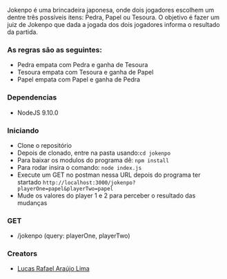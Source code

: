 Jokenpo é uma brincadeira japonesa, onde dois jogadores escolhem um dentre três possíveis itens: Pedra, Papel ou Tesoura. O objetivo é fazer um juiz de Jokenpo que dada a jogada dos dois jogadores informa o resultado da partida.

### As regras são as seguintes:

- Pedra empata com Pedra e ganha de Tesoura
- Tesoura empata com Tesoura e ganha de Papel
- Papel empata com Papel e ganha de Pedra

### Dependencias

- NodeJS 9.10.0

### Iniciando

- Clone o repositório
- Depois de clonado, entre na pasta usando:`cd jokenpo`
- Para baixar os modulos do programa dê: `npm install`
- Para rodar insira o comando: `node index.js`
- Execute um GET no postman nessa URL depois do programa ter startado `http://localhost:3000/jokenpo?playerOne=papel&playerTwo=papel`
- Mude os valores do player 1 e 2 para perceber o resultado das mudanças


### GET
- /jokenpo (query: playerOne, playerTwo)



### Creators
- [Lucas Rafael Araújo Lima](https://github.com/TomiShelbi/)

